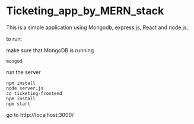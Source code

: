# Ticketing_app_by_MERN_stack

This is a simple application using Mongodb, express.js, React and node.js.

to run:

make sure that MongoDB is running
```
mongod
```
run the server
```
npm install
node server.js
cd ticketing-frontend
npm install
npm start
```
go to http://localhost:3000/

